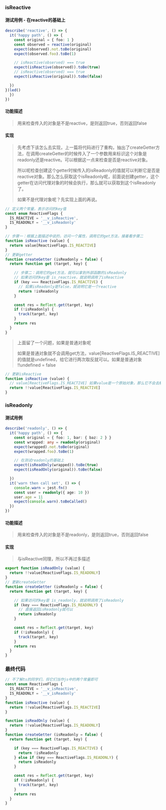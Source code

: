 ### isReactive

#### 测试用例 - 在reactive的基础上

```typescript
describe('reactive', () => {
  it('happy path', () => {
    const original = { foo: 1 }
    const observed = reactive(original)
    expect(observed).not.toBe(original)
    expect(observed.foo).toBe(1)

    // isReactive(observed) === true
    expect(isReactive(observed)).toBe(true)
    // isReactive(observed) === true
    expect(isReactive(original)).toBe(false)

  })
})led()
  })
})
```

#### 功能描述

> 用来检查传入的对象是不是reactive，是则返回true，否则返回false

#### 实现

> 先考虑下该怎么去实现，上一篇将代码进行了重构，抽出了createGetter方法，在调用createGetter的时候传入了一个参数用来标识这个对象是readonly还是reactive。可以根据这一点来检查是否是reactive对象。
> 
> 所以呢检查创建这个getter时候传入的isReadonly的值就可以判断它是否是reactive对象。那么怎么获取这个isReadonly呢，前面说创建getter，这个getter在访问代理对象的时候会执行，那么就可以获取到这个isReadonly了。
> 
> 如果不是代理对象呢？先实现上面的再说。

```typescript
// 定义两个常量，表示访问的key值
const enum ReactiveFlags {
  IS_REACTIVE = '__v_isReactive',
  IS_READONLY = '__v_isReadonly'
}

// 步骤一：根据上面描述中说的，访问一个属性，调用它的get方法，接着看步骤二
function isReactive (value) {
  return value[ReactiveFlags.IS_REACTIVE]
}
// 更新getter
function createGetter (isReadonly = false) {
  return function get (target, key) {

    // 步骤二：调用它的get方法，就可以拿到外部函数的isReadonly
    // 如果访问的key是 is_reactive，就说明调用了isReactive
    if (key === ReactiveFlags.IS_REACTIVE) {
      // 如果isReadonly是false，就说明它是一个reactive
      return !isReadonly
    }

    const res = Reflect.get(target, key)
    if (!isReadonly) {
      track(target, key)
    }
    return res
  }
}
```

> 上面留了一个问题，如果是普通对象呢
> 
> 如果是普通对象就不会调用get方法，value[ReactiveFlags.IS_REACTIVE]的值就是undefined，给它进行两次取反就可以。如果是普通对象 !!undefined = false

```typescript
// 更新isReactive
function isReactive (value) {
  // value[ReactiveFlags.IS_REACTIVE] 如果value是一个原始对象，那么它不会去触发get方法，返回的就是undefined，所以取反两次转为布尔值
  return !!value[ReactiveFlags.IS_REACTIVE]
}
```

### isReadonly

#### 测试用例

```typescript
describe('readonly', () => {
  it('happy path', () => {
    const original = { foo: 1, bar: { baz: 2 } }
    const wrapped: any = readonly(original)
    expect(wrapped).not.toBe(original)
    expect(wrapped.foo).toBe(1)

    // 在测试readonly的基础上
    expect(isReadOnly(wrapped)).toBe(true)
    expect(isReadOnly(original)).toBe(false)

  })
  it('warn then call set', () => {
    console.warn = jest.fn()
    const user = readonly({ age: 10 })
    user.age = 11
    expect(console.warn).toBeCalled()
  })
})
```

#### 功能描述

> 用来检查传入的对象是不是readonly，是则返回true，否则返回false

#### 实现

> 与isReactive同理，所以不再过多描述

```typescript
export function isReadOnly (value) {
  return !!value[ReactiveFlags.IS_READONLY]
}
// 更新createGetter
function createGetter (isReadonly = false) {
  return function get (target, key) {

    // 如果访问的key是 is_readonly，就说明调用了isReadonly
    if (key === ReactiveFlags.IS_READONLY) {
      // 直接返回isReadonly就可以
      return isReadonly
    }

    const res = Reflect.get(target, key)
    if (!isReadonly) {
      track(target, key)
    }
    return res
  }
}
```

### 最终代码

```typescript
// 不了解ts的同学们，将它们当作js中的两个常量即可
const enum ReactiveFlags {
  IS_REACTIVE = '__v_isReactive',
  IS_READONLY = '__v_isReadonly'
}
function isReactive (value) {
  return !!value[ReactiveFlags.IS_REACTIVE]
}

function isReadOnly (value) {
  return !!value[ReactiveFlags.IS_READONLY]
}
function createGetter (isReadonly = false) {
  return function get (target, key) {

    if (key === ReactiveFlags.IS_REACTIVE) {
      return !isReadonly
    } else if (key === ReactiveFlags.IS_READONLY) {
      return isReadonly
    }

    const res = Reflect.get(target, key)
    if (!isReadonly) {
      track(target, key)
    }
    return res
  }
}


```



